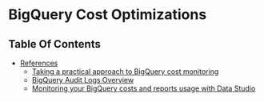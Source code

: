 # BigQuery Cost Optimizations

## Table Of Contents
- [References]()
    - [Taking a practical approach to BigQuery cost monitoring](https://cloud.google.com/blog/products/data-analytics/taking-a-practical-approach-to-bigquery-cost-monitoring)
    - [BigQuery Audit Logs Overview](https://cloud.google.com/bigquery/docs/reference/auditlogs#ids)
    - [Monitoring your BigQuery costs and reports usage with Data Studio](https://towardsdatascience.com/monitoring-your-bigquery-costs-and-reports-usage-with-data-studio-b77819ffd9fa)